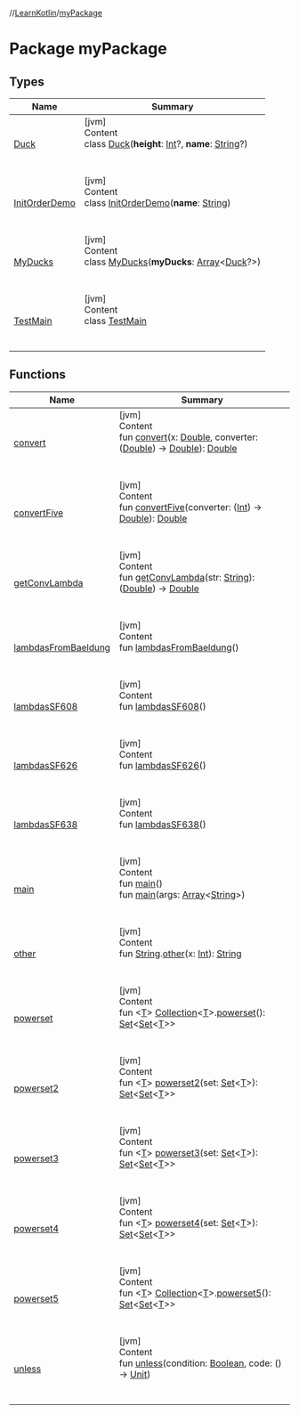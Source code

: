 //[LearnKotlin](../index.md)/[myPackage](index.md)



# Package myPackage  


## Types  
  
|  Name|  Summary| 
|---|---|
| [Duck](-duck/index.md)| [jvm]  <br>Content  <br>class [Duck](-duck/index.md)(**height**: [Int](https://kotlinlang.org/api/latest/jvm/stdlib/kotlin/-int/index.html)?, **name**: [String](https://kotlinlang.org/api/latest/jvm/stdlib/kotlin/-string/index.html)?)  <br><br><br>
| [InitOrderDemo](-init-order-demo/index.md)| [jvm]  <br>Content  <br>class [InitOrderDemo](-init-order-demo/index.md)(**name**: [String](https://kotlinlang.org/api/latest/jvm/stdlib/kotlin/-string/index.html))  <br><br><br>
| [MyDucks](-my-ducks/index.md)| [jvm]  <br>Content  <br>class [MyDucks](-my-ducks/index.md)(**myDucks**: [Array](https://kotlinlang.org/api/latest/jvm/stdlib/kotlin/-array/index.html)<[Duck](-duck/index.md)?>)  <br><br><br>
| [TestMain](-test-main/index.md)| [jvm]  <br>Content  <br>class [TestMain](-test-main/index.md)  <br><br><br>


## Functions  
  
|  Name|  Summary| 
|---|---|
| [convert](convert.md)| [jvm]  <br>Content  <br>fun [convert](convert.md)(x: [Double](https://kotlinlang.org/api/latest/jvm/stdlib/kotlin/-double/index.html), converter: ([Double](https://kotlinlang.org/api/latest/jvm/stdlib/kotlin/-double/index.html)) -> [Double](https://kotlinlang.org/api/latest/jvm/stdlib/kotlin/-double/index.html)): [Double](https://kotlinlang.org/api/latest/jvm/stdlib/kotlin/-double/index.html)  <br><br><br>
| [convertFive](convert-five.md)| [jvm]  <br>Content  <br>fun [convertFive](convert-five.md)(converter: ([Int](https://kotlinlang.org/api/latest/jvm/stdlib/kotlin/-int/index.html)) -> [Double](https://kotlinlang.org/api/latest/jvm/stdlib/kotlin/-double/index.html)): [Double](https://kotlinlang.org/api/latest/jvm/stdlib/kotlin/-double/index.html)  <br><br><br>
| [getConvLambda](get-conv-lambda.md)| [jvm]  <br>Content  <br>fun [getConvLambda](get-conv-lambda.md)(str: [String](https://kotlinlang.org/api/latest/jvm/stdlib/kotlin/-string/index.html)): ([Double](https://kotlinlang.org/api/latest/jvm/stdlib/kotlin/-double/index.html)) -> [Double](https://kotlinlang.org/api/latest/jvm/stdlib/kotlin/-double/index.html)  <br><br><br>
| [lambdasFromBaeldung](lambdas-from-baeldung.md)| [jvm]  <br>Content  <br>fun [lambdasFromBaeldung](lambdas-from-baeldung.md)()  <br><br><br>
| [lambdasSF608](lambdas-s-f608.md)| [jvm]  <br>Content  <br>fun [lambdasSF608](lambdas-s-f608.md)()  <br><br><br>
| [lambdasSF626](lambdas-s-f626.md)| [jvm]  <br>Content  <br>fun [lambdasSF626](lambdas-s-f626.md)()  <br><br><br>
| [lambdasSF638](lambdas-s-f638.md)| [jvm]  <br>Content  <br>fun [lambdasSF638](lambdas-s-f638.md)()  <br><br><br>
| [main](main.md)| [jvm]  <br>Content  <br>fun [main](main.md)()  <br>fun [main](main.md)(args: [Array](https://kotlinlang.org/api/latest/jvm/stdlib/kotlin/-array/index.html)<[String](https://kotlinlang.org/api/latest/jvm/stdlib/kotlin/-string/index.html)>)  <br><br><br>
| [other](other.md)| [jvm]  <br>Content  <br>fun [String](https://kotlinlang.org/api/latest/jvm/stdlib/kotlin/-string/index.html).[other](other.md)(x: [Int](https://kotlinlang.org/api/latest/jvm/stdlib/kotlin/-int/index.html)): [String](https://kotlinlang.org/api/latest/jvm/stdlib/kotlin/-string/index.html)  <br><br><br>
| [powerset](powerset.md)| [jvm]  <br>Content  <br>fun <[T](powerset.md)> [Collection](https://kotlinlang.org/api/latest/jvm/stdlib/kotlin.collections/-collection/index.html)<[T](powerset.md)>.[powerset](powerset.md)(): [Set](https://kotlinlang.org/api/latest/jvm/stdlib/kotlin.collections/-set/index.html)<[Set](https://kotlinlang.org/api/latest/jvm/stdlib/kotlin.collections/-set/index.html)<[T](powerset.md)>>  <br><br><br>
| [powerset2](powerset2.md)| [jvm]  <br>Content  <br>fun <[T](powerset2.md)> [powerset2](powerset2.md)(set: [Set](https://kotlinlang.org/api/latest/jvm/stdlib/kotlin.collections/-set/index.html)<[T](powerset2.md)>): [Set](https://kotlinlang.org/api/latest/jvm/stdlib/kotlin.collections/-set/index.html)<[Set](https://kotlinlang.org/api/latest/jvm/stdlib/kotlin.collections/-set/index.html)<[T](powerset2.md)>>  <br><br><br>
| [powerset3](powerset3.md)| [jvm]  <br>Content  <br>fun <[T](powerset3.md)> [powerset3](powerset3.md)(set: [Set](https://kotlinlang.org/api/latest/jvm/stdlib/kotlin.collections/-set/index.html)<[T](powerset3.md)>): [Set](https://kotlinlang.org/api/latest/jvm/stdlib/kotlin.collections/-set/index.html)<[Set](https://kotlinlang.org/api/latest/jvm/stdlib/kotlin.collections/-set/index.html)<[T](powerset3.md)>>  <br><br><br>
| [powerset4](powerset4.md)| [jvm]  <br>Content  <br>fun <[T](powerset4.md)> [powerset4](powerset4.md)(set: [Set](https://kotlinlang.org/api/latest/jvm/stdlib/kotlin.collections/-set/index.html)<[T](powerset4.md)>): [Set](https://kotlinlang.org/api/latest/jvm/stdlib/kotlin.collections/-set/index.html)<[Set](https://kotlinlang.org/api/latest/jvm/stdlib/kotlin.collections/-set/index.html)<[T](powerset4.md)>>  <br><br><br>
| [powerset5](powerset5.md)| [jvm]  <br>Content  <br>fun <[T](powerset5.md)> [Collection](https://kotlinlang.org/api/latest/jvm/stdlib/kotlin.collections/-collection/index.html)<[T](powerset5.md)>.[powerset5](powerset5.md)(): [Set](https://kotlinlang.org/api/latest/jvm/stdlib/kotlin.collections/-set/index.html)<[Set](https://kotlinlang.org/api/latest/jvm/stdlib/kotlin.collections/-set/index.html)<[T](powerset5.md)>>  <br><br><br>
| [unless](unless.md)| [jvm]  <br>Content  <br>fun [unless](unless.md)(condition: [Boolean](https://kotlinlang.org/api/latest/jvm/stdlib/kotlin/-boolean/index.html), code: () -> [Unit](https://kotlinlang.org/api/latest/jvm/stdlib/kotlin/-unit/index.html))  <br><br><br>

